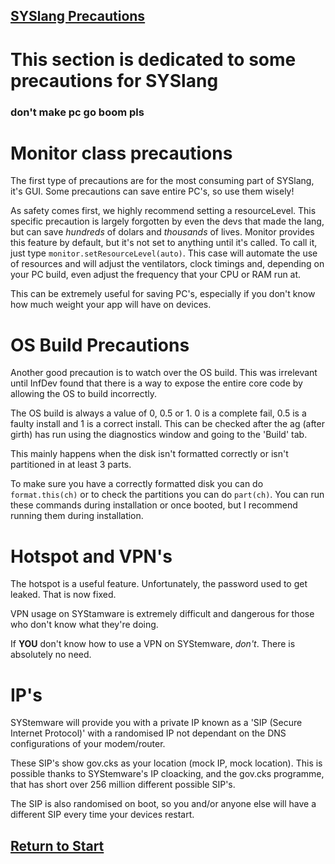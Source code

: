 ## [SYSlang Precautions](https://docs.pipewarp.co.uk/SYSlang/)

# This section is dedicated to some precautions for SYSlang
### don't make pc go boom pls

# Monitor class precautions
The first type of precautions are for the most consuming part of SYSlang, it's GUI. Some precautions can save entire PC's, so use them wisely!

As safety comes first, we highly recommend setting a resourceLevel. This specific precaution is largely forgotten by even the devs that made the lang, but can save _hundreds_ of dolars and _thousands_ of lives. Monitor provides this feature by default, but it's not set to anything until it's called. To call it, just type `monitor.setResourceLevel(auto)`. This case will automate the use of resources and will adjust the ventilators, clock timings and, depending on your PC build, even adjust the frequency that your CPU or RAM run at.

This can be extremely useful for saving PC's, especially if you don't know how much weight your app will have on devices. 

# OS Build Precautions
Another good precaution is to watch over the OS build. This was irrelevant until InfDev found that there is a way to expose the entire core code by allowing the OS to build incorrectly.

The OS build is always a value of 0, 0.5 or 1. 0 is a complete fail, 0.5 is a faulty install and 1 is a correct install. This can be checked after the ag (after girth) has run using the diagnostics window and going to the 'Build' tab.

This mainly happens when the disk isn't formatted correctly or isn't partitioned in at least 3 parts.

To make sure you have a correctly formatted disk you can do `format.this(ch)` or to check the partitions you can do `part(ch)`.
You can run these commands during installation or once booted, but I recommend running them during installation.

# Hotspot and VPN's
The hotspot is a useful feature. Unfortunately, the password used to get leaked. That is now fixed.

VPN usage on SYStamware is extremely difficult and dangerous for those who don't know what they're doing.

If **YOU** don't know how to use a VPN on SYStemware, _don't_. There is absolutely no need.

# IP's
SYStemware will provide you with a private IP known as a 'SIP (Secure Internet Protocol)' with a randomised IP not dependant on the DNS configurations of your modem/router.

These SIP's show gov.cks as your location (mock IP, mock location). This is possible thanks to SYStemware's IP cloacking, and the gov.cks programme, that has short over 256 million different possible SIP's.

The SIP is also randomised on boot, so you and/or anyone else will have a different SIP every time your devices restart.

## [Return to Start](https://docs.pipewarp.co.uk/SYSlang/)
